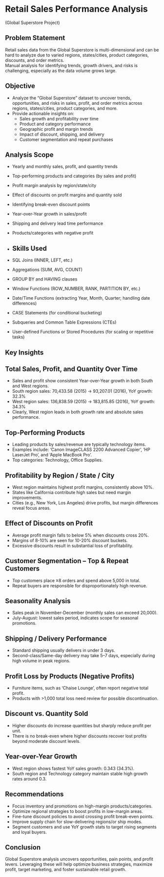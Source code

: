 # Retail Sales Performance Analysis
(Global Superstore Project)

## Problem Statement
Retail sales data from the Global Superstore is multi-dimensional and can be hard to analyze due to varied regions, states/cities, product categories, discounts, and order metrics.  
Manual analysis for identifying trends, growth drivers, and risks is challenging, especially as the data volume grows large.

## Objective
- Analyze the “Global Superstore” dataset to uncover trends, opportunities, and risks in sales, profit, and order metrics across regions, states/cities, product categories, and more.
- Provide actionable insights on:
  - Sales growth and profitability over time
  - Product and category performance
  - Geographic profit and margin trends
  - Impact of discount, shipping, and delivery
  - Customer segmentation and repeat purchases

## Analysis Scope
- Yearly and monthly sales, profit, and quantity trends
- Top-performing products and categories (by sales and profit)
- Profit margin analysis by region/state/city
- Effect of discounts on profit margins and quantity sold
- Identifying break-even discount points
- Year-over-Year growth in sales/profit
- Shipping and delivery lead time performance
- Products/categories with negative profit

- ## Skills Used

- SQL Joins (INNER, LEFT, etc.)
- Aggregations (SUM, AVG, COUNT)
- GROUP BY and HAVING clauses
- Window Functions (ROW_NUMBER, RANK, PARTITION BY, etc.)
- Date/Time Functions (extracting Year, Month, Quarter; handling date differences)
- CASE Statements (for conditional bucketing)
- Subqueries and Common Table Expressions (CTEs)
- User-defined Functions or Stored Procedures (for scaling or repetitive tasks)

## Key Insights

## Total Sales, Profit, and Quantity Over Time
- Sales and profit show consistent Year-over-Year growth in both South and West regions.
- South region sales: 70,433.58 (2015) → 93,207.01 (2016), YoY growth: 32.3%
- West region sales: 136,838.59 (2015) → 183,815.85 (2016), YoY growth: 34.3%
- Clearly, West region leads in both growth rate and absolute sales performance.

## Top-Performing Products
- Leading products by sales/revenue are typically technology items.
- Examples include: ‘Canon ImageCLASS 2200 Advanced Copier’, ‘HP LaserJet Pro’, and ‘Apple MacBook Pro’.
- Top categories: Technology, Office Supplies.

## Profitability by Region / State / City
- West region maintains highest profit margins, consistently above 10%.
- States like California contribute high sales but need margin improvements.
- Cities (e.g., New York, Los Angeles) drive profits, but margin differences reveal focus areas.

## Effect of Discounts on Profit
- Average profit margin falls to below 5% when discounts cross 20%.
- Margins of 8-10% are seen for 10-20% discount buckets.
- Excessive discounts result in substantial loss of profitability.

## Customer Segmentation – Top & Repeat Customers
- Top customers place ≥8 orders and spend above 5,000 in total.
- Repeat buyers are responsible for disproportionately high revenue.

## Seasonality Analysis
- Sales peak in November-December (monthly sales can exceed 20,000).
- July-August: lowest sales period, indicates scope for seasonal promotions.

## Shipping / Delivery Performance
- Standard shipping usually delivers in under 3 days.
- Second-class/Same-day delivery may take 5–7 days, especially during high volume in peak regions.

## Profit Loss by Products (Negative Profits)
- Furniture items, such as ‘Chaise Lounge’, often report negative total profit.
- Products with >1,000 total loss need review for possible discontinuation.

## Discount vs. Quantity Sold
- Higher discounts do increase quantities but sharply reduce profit per unit.
- There is no break-even where higher discounts recover lost profits beyond moderate discount levels.

## Year-over-Year Growth
- West region shows fastest YoY sales growth: 0.343 (34.3%).
- South region and Technology category maintain stable high growth rates around 0.3.
## Recommendations
- Focus inventory and promotions on high-margin products/categories.
- Optimize regional strategies to boost profits in low-margin areas.
- Fine-tune discount policies to avoid crossing profit break-even points.
- Improve supply chain for slow-delivering regions/or ship modes.
- Segment customers and use YoY growth stats to target rising segments and loyal buyers.

## Conclusion
Global Superstore analysis uncovers opportunities, pain points, and profit levers. Leveraging these will help optimize business strategies, maximize profit, target marketing, and foster sustainable retail growth.
